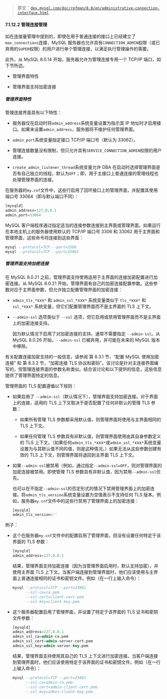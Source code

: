 > 原文：[`dev.mysql.com/doc/refman/8.0/en/administrative-connection-interface.html`](https://dev.mysql.com/doc/refman/8.0/en/administrative-connection-interface.html)

#### 7.1.12.2 管理连接管理

如在连接量管理中提到的，即使在用于普通连接的接口上已经建立了`max_connections`连接，MySQL 服务器也允许具有`CONNECTION_ADMIN`权限（或已弃用的`SUPER`权限）的用户进行单个管理连接，以满足执行管理操作的需要。

此外，从 MySQL 8.0.14 开始，服务器允许为管理连接专用一个 TCP/IP 端口，如下节所述。

+   管理界面特性

+   管理界面支持加密连接

##### 管理界面特性

管理连接界面具有以下特性：

+   服务器仅在启动时将`admin_address`系统变量设置为指示其 IP 地址时才启用接口。如果未设置`admin_address`，服务器将不维护任何管理界面。

+   `admin_port`系统变量指定接口 TCP/IP 端口号（默认为 33062）。

+   管理连接数量没有限制，但只允许具有`SERVICE_CONNECTION_ADMIN`权限的用户连接。

+   `create_admin_listener_thread`系统变量允许 DBA 在启动时选择管理界面是否有自己独立的线程。默认为`OFF`；即，用于主接口上普通连接的管理线程也处理管理界面的连接。

在服务器的`my.cnf`文件中，这些行启用了回环接口上的管理界面，并配置其使用端口号 33064（即与默认端口不同）：

```sql
[mysqld]
admin_address=127.0.0.1
admin_port=33064
```

MySQL 客户端程序通过指定适当的连接参数连接到主界面或管理界面。如果运行在本地主机上的服务器使用默认的 TCP/IP 端口号 3306 和 33062 用于主界面和管理界面，这些命令将连接到这些界面：

```sql
mysql --protocol=TCP --port=3306
mysql --protocol=TCP --port=33062
```

##### 管理界面支持加密连接

在 MySQL 8.0.21 之前，管理界面支持使用适用于主界面的连接加密配置进行加密连接。从 MySQL 8.0.21 开始，管理界面有自己的加密连接配置参数。这些参数对应于主界面参数，但允许独立配置管理界面的加密连接：

+   `admin_tls_*`xxx`*` 和 `admin_ssl_*`xxx`*` 系统变量类似于 `tls_*`xxx`*` 和 `ssl_*`xxx`*` 系统变量，但它们配置管理界面而不是主界面的 TLS 上下文。

+   `--admin-ssl` 选项类似于 `--ssl` 选项，但它启用或禁用管理界面而不是主界面上的加密连接支持。

    因为默认情况下启用了对加密连接的支持，通常不需要指定 `--admin-ssl`。从 MySQL 8.0.26 开始，`--admin-ssl` 已被弃用，并可能在未来的 MySQL 版本中移除。

有关配置连接加密支持的一般信息，请参阅 第 8.3.1 节，“配置 MySQL 使用加密连接” 和 第 8.3.2 节，“加密连接 TLS 协议和密码”。该讨论是针对主连接界面编写的，但管理连接界面的参数名称类似。结合该讨论和以下提供的信息，这些信息提供了管理界面特定的信息。

管理界面的 TLS 配置遵循以下规则：

+   如果启用了 `--admin-ssl`（默认情况下），管理界面支持加密连接。对于界面上的连接，适用的 TLS 上下文取决于是否配置了任何非默认的管理 TLS 参数：

    +   如果所有管理 TLS 参数都采用默认值，则管理界面将使用与主界面相同的 TLS 上下文。

    +   如果任何管理 TLS 参数具有非默认值，则管理界面使用由其自身参数定义的 TLS 上下文。（如果任何`admin_tls_*`xxx`*`或`admin_ssl_*`xxx`*`系统变量设置为与其默认值不同的值，则是这种情况。）如果无法从这些参数创建有效的 TLS 上下文，则管理界面将退回到主界面 TLS 上下文。

+   如果`--admin-ssl`被禁用（例如，通过指定`--admin-ssl=OFF`，则对管理界面的加密连接被禁用。即使管理 TLS 参数具有非默认值，因为禁用`--admin-ssl`优先。

    也可以在不指定`--admin-ssl`的否定形式的情况下禁用管理界面上的加密连接。将`admin_tls_version`系统变量设置为空值表示不支持任何 TLS 版本。例如，服务器`my.cnf`文件中的这些行禁用了管理界面上的加密连接：

    ```sql
    [mysqld]
    admin_tls_version=''
    ```

例子：

+   这个在服务器`my.cnf`文件中的配置启用了管理界面，但没有设置任何特定于该界面的 TLS 参数：

    ```sql
    [mysqld]
    admin_address=127.0.0.1
    ```

    结果，管理界面支持加密连接（因为当管理界面启用时，默认支持加密），并使用主界面 TLS 上下文。当客户端连接到管理界面时，他们应该使用与主界面上普通连接相同的证书和密钥文件。例如（在一行上输入命令）：

    ```sql
    mysql --protocol=TCP --port=33062
          --ssl-ca=ca.pem
          --ssl-cert=client-cert.pem
          --ssl-key=client-key.pem
    ```

+   这个服务器配置启用了管理界面，并设置了特定于该界面的 TLS 证书和密钥文件参数：

    ```sql
    [mysqld]
    admin_address=127.0.0.1
    admin_ssl_ca=admin-ca.pem
    admin_ssl_cert=admin-server-cert.pem
    admin_ssl_key=admin-server-key.pem
    ```

    结果，管理界面支持使用其自己的 TLS 上下文进行加密连接。当客户端连接到管理界面时，他们应该使用特定于该界面的证书和密钥文件。例如（在一行上输入命令）：

    ```sql
    mysql --protocol=TCP --port=33062
          --ssl-ca=admin-ca.pem
          --ssl-cert=admin-client-cert.pem
          --ssl-key=admin-client-key.pem
    ```
